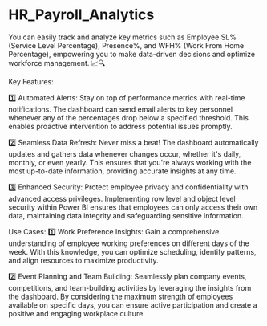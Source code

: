# HR_Payroll_Analytics

You can easily track and analyze key metrics such as Employee SL% (Service Level Percentage), Presence%, and WFH% (Work From Home Percentage), empowering you to make data-driven decisions and optimize workforce management. 📈🔍

Key Features:

1️⃣ Automated Alerts: Stay on top of performance metrics with real-time notifications. The dashboard can send email alerts to key personnel whenever any of the percentages drop below a specified threshold. This enables proactive intervention to address potential issues promptly.

2️⃣ Seamless Data Refresh: Never miss a beat! The dashboard automatically updates and gathers data whenever changes occur, whether it's daily, monthly, or even yearly. This ensures that you're always working with the most up-to-date information, providing accurate insights at any time.

3️⃣ Enhanced Security: Protect employee privacy and confidentiality with advanced access privileges. Implementing row level and object level security within Power BI ensures that employees can only access their own data, maintaining data integrity and safeguarding sensitive information.

Use Cases:
1️⃣ Work Preference Insights: Gain a comprehensive understanding of employee working preferences on different days of the week. With this knowledge, you can optimize scheduling, identify patterns, and align resources to maximize productivity.

2️⃣ Event Planning and Team Building: Seamlessly plan company events, competitions, and team-building activities by leveraging the insights from the dashboard. By considering the maximum strength of employees available on specific days, you can ensure active participation and create a positive and engaging workplace culture.
